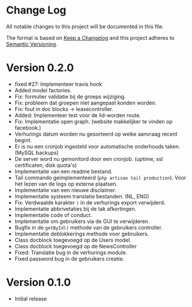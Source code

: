 # Change Log
All notable changes to this project will be documented in this file.

The format is based on [Keep a Changelog](http://keepachangelog.com/)
and this project adheres to [Semantic Versioning](http://semver.org/).

# Version 0.2.0
- fixed #27: Implementeer travis hook
- Added model factories. 
- Fix: formulier validatie bij de groeps wijziging. 
- Fix: probleem dat groepen niet aangepast konden worden.
- Fix: fout in doc blocks -> leasecontroller.
- Added: Implementeer test voor de lid-worden route.
- Fix: Implementatie open graph. (website makkelijker te vinden op facebook.)
- Verhurings datum worden nu gesorteerd op welke aanvraag recent begint. 
- Er is nu een cronjob ingesteld voor automatische onderhouds taken. (MySQL backups)
- De server word nu gemonitord door een cronjob. (uptime, ssl certificaten, disk quota's)
- Implementatie van een readme bestand.
- Tail commando geimplementeerd (`php artisan tail production`). Voor het lezen van de logs op externe plaatsen.
- Implementatie van een nieuwe disclaimer.
- Implementatie systeem translatie bestanden. (NL, ENG)
- Fix: Verdwaalde karakter `)` in de verhurings export verwijderd.
- Implementatie abbrivetaties bij de tak afkortingen.
- Implementatie code of conduct. 
- Implementatie om gebruikers via de GUI te verwijderen.
- Bugfix in de `getById()` methode van de gebruikers controller.
- Implementatie deblokkerings methode voor gebruikers.
- Class docblock toegevoegd op de Users model.
- Class docblock toegevoegd op de NewsController
- Fixed: Translatie bug in de verhurings module.
- Fixed password bug in de gebruikers creatie.

# Version 0.1.0

- Initial release
